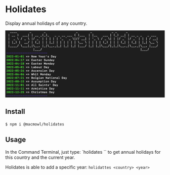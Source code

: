 # Holidates

Display annual holidays of any country.

![Holidates screen](https://github.com/macmowl/CLI-nager/blob/main/Holidates.png)

## Install

`$ npm i @macmowl/holidates`

## Usage

In the Command Terminal, just type:
`holidates <country>``
to get annual holidays for this country and the current year.

Holidates is able to add a specific year:
`holidattes <country> <year>`
